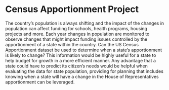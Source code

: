 # Census Apportionment Project
The country’s population is always shifting and the impact of the changes in population can affect funding for schools, health programs, housing projects and more.  Each year changes in population are monitored to observe changes that might impact funding issues controlled by the apportionment of a state within the country.  Can the US Census Apportionment dataset be used to determine when a state’s apportionment is likely to change?  This information would be highly useful for a state to help budget for growth in a more efficient manner.  Any advantage that a state could have to predict its citizen’s needs would be helpful when evaluating the data for state population, providing for planning that includes knowing when a state will have a change in the House of Representatives apportionment can be leveraged.

